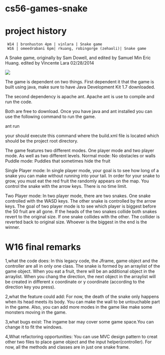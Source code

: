 cs56-games-snake
================

project history
===============
```
 W14 | bronhuston 4pm | vinlara | Snake game
 W16 | omeedrabani 6pm| rkuang, robingorge (zehaoli)| Snake game
```

A Snake game, originally by Sam Dowell, and edited by Samuel Min Eric Huang.
edited by Vincente Lara 02/28/2014 

![](http://i.imgur.com/dwAqko6.png)

The game is dependent on two things. 
First dependent it that the game is built using java, 
make sure to have Java Development Kit 1.7 downloaded.

The second dependency is apache ant.
Apache ant is use to compile and run the code.

Both are free to download.
Once you have java and ant installed 
you can use the following command to run the game.

ant run

your should execute this command where the build.xml
file is located which should be the project root directory.

The game features two different modes. 
One player mode and two player mode. As well as two different levels. 
Normal mode: No obstacles or walls
Puddle mode: Puddles that sometimes hide the fruit

Single Player mode:
In single player mode, your goal is to see how long of a snake you can make
without running into your tail. In order for your snake to grow,
you must eat the red fruit the randomly appears on the map.
You control the snake with the arrow keys. There is no time limit.

Two Player mode:
In two player mode, there are two snakes.
One snake controlled with the WASD keys.
The other snake is controlled by the arrow keys.
The goal of two player mode is to see which player is biggest before the
50 fruit are all gone.
If the heads of the two snakes collide both snakes revert to the original size.
If one snake collides with the other. The collider is reverted back to 
original size. Whoever is the biggest in the end is the winner.


W16 final remarks
=================

1,what the code does: 
In this legacy code, the Jframe, game object and the controller are all in only one class. The snake is formed by an arraylist of the game object. When you eat a fruit, there will be an additional object in the arraylist. When you chang the direction, the next object in the arraylist will be created in different x coordinate or y coordinate (according to the direction key you press).

2,what the feature could add: 
For now, the death of the snake only happens when its head meets its body. You can make the wall to be untouchable part in the game.
Also, you can add more modes in the game like make some monsters moving in the game.

3,what bugs exist: 
The ingame bar may cover some game space.You can change it to fit the windows.

4,What refactoring opportunities: 
You can use MVC design pattern to creat other two files to place game object and the input helper(controller). For now, all the methods and classes are in just one snake frame.
